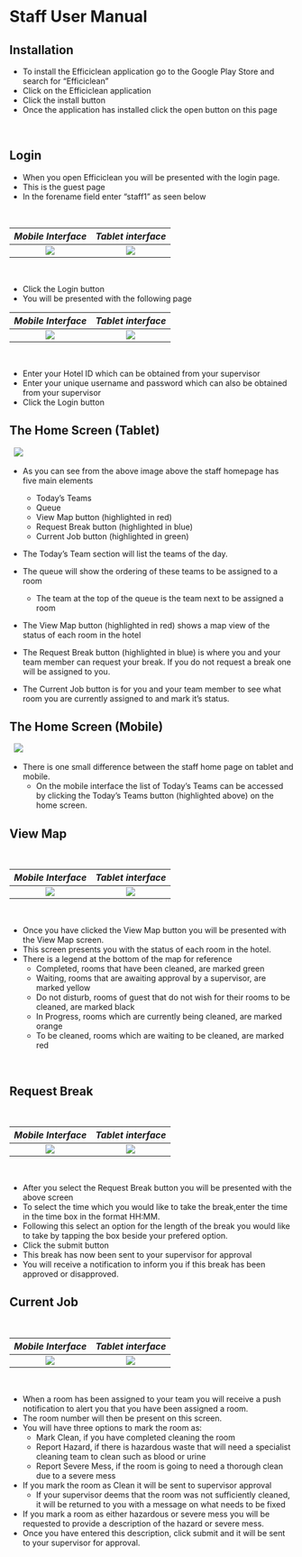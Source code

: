 # Staff User Manual

## Installation

- To install the Efficiclean application go to the Google Play Store and search for “Efficiclean”
- Click on the Efficiclean application
- Click the install button
- Once the application has installed click the open button on this page

&nbsp;
## Login

- When you open Efficiclean you will be presented with the login page.
- This is the guest page
- In the forename field enter “staff1” as seen below

&nbsp;

*Mobile Interface*              | *Tablet interface*
:------------------------------:|:----------------------------------:
![](media/staff1loginmobile.png) | ![](media/staff1logintablet.png)

&nbsp;
- Click the Login button
- You will be presented with the following page
&nbsp;

*Mobile Interface*              | *Tablet interface*
:------------------------------:|:----------------------------------:
![](media/staffloginmobile.png) | ![](media/stafflogintablet.png)

&nbsp;

- Enter your Hotel ID which can be obtained from your supervisor
- Enter your unique username and password which can also be obtained from your supervisor
- Click the Login button
&nbsp;

## The Home Screen (Tablet)
&nbsp;
![](media/staffhomeexplainedtablet.png)
&nbsp;
- As you can see from the above image above the staff homepage has five main elements
    - Today’s Teams
    - Queue
    - View Map button (highlighted in red)
    - Request Break button (highlighted in blue)
    - Current Job button (highlighted in green)

- The Today’s Team section will list the teams of the day.
- The queue will show the ordering of these teams to be assigned to a room
    - The team at the top of the queue is the team next to be assigned a room
- The View Map button (highlighted in red) shows a map view of the status of each room in the hotel
- The Request Break button (highlighted in blue) is where you and your team member can request your break. If you do not request a break one will be assigned to you.
- The Current Job button is for you and your team member to see what room you are currently assigned to and mark it’s status.
&nbsp;

## The Home Screen (Mobile)
&nbsp;
![](media/staffhomeexplainedmobile.png)
&nbsp;
- There is one small difference between the staff home page on tablet and mobile.
    - On the mobile interface the list of Today’s Teams can be accessed by clicking the Today’s Teams button (highlighted above) on the home screen.
&nbsp;

## View Map

&nbsp;

*Mobile Interface*              | *Tablet interface*
:------------------------------:|:----------------------------------:
![](media/mapviewmobile.png) | ![](media/mapviewtablet.png)

&nbsp;

- Once you have clicked the View Map button you will be presented with the View Map screen.
- This screen presents you with the status of each room in the hotel.
- There is a legend at the bottom of the map for reference
    - Completed, rooms that have been cleaned, are marked green
    - Waiting, rooms that are awaiting approval by a supervisor, are marked yellow
    - Do not disturb, rooms of guest that do not wish for their rooms to be cleaned, are marked black
    - In Progress, rooms which are currently being cleaned, are marked orange
    - To be cleaned, rooms which are waiting to be cleaned, are marked red

&nbsp;

## Request Break

&nbsp;

*Mobile Interface*                     | *Tablet interface*
:-------------------------------------:|:--------------------------------------:
![](media/staffrequestbreakmobile.png) | ![](media/staffrequestbreaktablet.png)

&nbsp;

- After you select the Request Break button you will be presented with the above screen
- To select the time which you would like to take the break,enter the time in the time box in the format HH:MM.
- Following this select an option for the length of the break you would like to take by tapping the box beside your prefered option.
- Click the submit button
- This break has now been sent to your supervisor for approval
- You will receive a notification to inform you if this break has been approved or disapproved.
&nbsp;

## Current Job
&nbsp;

*Mobile Interface*                 | *Tablet interface*
:---------------------------------:|:--------------------------------------:
![](media/staffcurrentmobile.png) | ![](media/staffcurrenttablet.png)

&nbsp;

- When a room has been assigned to your team you will receive a push notification to alert you that you have been assigned a room.
- The room number will then be present on this screen.
- You will have three options to mark the room as:
    - Mark Clean, if you have completed cleaning the room
    - Report Hazard, if there is hazardous waste that will need a specialist cleaning team to clean such as blood or urine
    - Report Severe Mess, if the room is going to need a thorough clean due to a severe mess
- If you mark the room as Clean it will be sent to supervisor approval
    - If your supervisor deems that the room was not sufficiently cleaned, it will be returned to you with a message on what needs to be fixed
- If you mark a room as either hazardous or severe mess you will be requested to provide a description of the hazard or severe mess.
- Once you have entered this description, click submit and it will be sent to your supervisor for approval.
